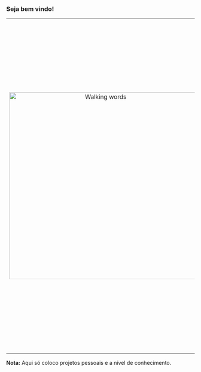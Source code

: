 ### Seja bem vindo!
<table border="0">
 <tr>
    <td>
      <p align="center">
        <img src="https://phoneky.co.uk/thumbs/screensavers/down/fun/walkingwor_i1sk7k12.gif" alt="Walking words" width="500" />
      </p>
    </td>
    <td>
      <p align="justify">
      Sou desenvolvedor fullstack e amo o mundo da tecnologia. </br>Embora tenha dedicado muitas horas em frente ao computador só comecei a programar em 2015 quando entrei na faculdade. Atualmente atuo como freelancer no desenvolvimento de sites e aplicativos. Estou me especializanado na stack MERN. Também tenho interesse em outras linguagens e tecnologias como C#, dotNet, Flutter, Angular, Go e Python.
      </p>
      
  
    
  [![Linkedin: washington](https://img.shields.io/badge/-Linkedin-0e76a8?style=flat-square&logo=linkedin&logoColor=white)](https://www.linkedin.com/in/washingtonsr93/)
[![Whatsapp: washington](https://img.shields.io/badge/-Whatsapp-075e54?style=flat-square&logo=whatsapp&logoColor=white)](https://api.whatsapp.com/send?phone=5584992140775)
[![instagram: washington](https://img.shields.io/badge/-Instagram-dd2a7b?style=flat-square&logo=instagram&logoColor=white)](https://www.instagram.com/washingtonsr2016/)
[![gmail: washington](https://img.shields.io/badge/-Gmail-d44638?style=flat-square&logo=gmail&logoColor=white)](mailto:washington.s@escolar.ifrn.edu.br)
[![site: washington](https://img.shields.io/badge/-Portif%C3%B3lio-000000?style=flat-square&logo=netlify&logoColor=white)](https://washingtonsr93.netlify.app/)
    </p>
    </td>
 </tr>
</table>
<p>
<b>Nota:</b> Aqui só coloco projetos pessoais e a nível de conhecimento.
</p>

<!--
<p align="center">
![Washington93](https://github-readme-stats.vercel.app/api?username=washington93&show_icons=true&count_private=true&theme=graywhite)
<p>
-->
<!--
**washington93/washington93** is a ✨ _special_ ✨ repository because its `README.md` (this file) appears on your GitHub profile.

Here are some ideas to get you started:

- 🔭 I’m currently working on ...
- 🌱 I’m currently learning ...
- 👯 I’m looking to collaborate on ...
- 🤔 I’m looking for help with ...
- 💬 Ask me about ...
- 📫 How to reach me: ...
- 😄 Pronouns: ...
- ⚡ Fun fact: ...
-->
